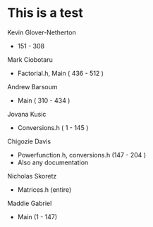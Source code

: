 # This is a test
Kevin Glover-Netherton
- 151 - 308 

Mark Ciobotaru
- Factorial.h, Main ( 436 - 512 )

Andrew Barsoum
- Main ( 310 - 434 )

Jovana Kusic
- Conversions.h ( 1 - 145 )

Chigozie Davis
- Powerfunction.h, conversions.h  (147 - 204 )
- Also any documentation

Nicholas Skoretz
- Matrices.h (entire)

Maddie Gabriel
- Main (1 - 147)

